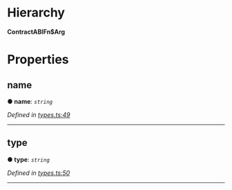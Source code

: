 

# Hierarchy

**ContractABIFn$Arg**

# Properties

<a id="name"></a>

##  name

**● name**: *`string`*

*Defined in [types.ts:49](https://github.com/polkadot-js/api/blob/d38ccd1/packages/api-contract/src/types.ts#L49)*

___
<a id="type"></a>

##  type

**● type**: *`string`*

*Defined in [types.ts:50](https://github.com/polkadot-js/api/blob/d38ccd1/packages/api-contract/src/types.ts#L50)*

___

